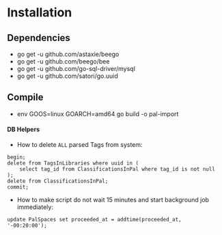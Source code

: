# Installation

## Dependencies

* go get -u github.com/astaxie/beego
* go get -u github.com/beego/bee
* go get -u github.com/go-sql-driver/mysql
* go get -u github.com/satori/go.uuid

## Compile

* env GOOS=linux GOARCH=amd64 go build -o pal-import

#### DB Helpers

* How to delete `ALL` parsed Tags from system:

```
begin;
delete from TagsInLibraries where uuid in (
    select tag_id from ClassificationsInPal where tag_id is not null
);
delete from ClassificationsInPal;
commit;
```

* How to make script do not wait 15 minutes and start background job immediately:

```
update PalSpaces set proceeded_at = addtime(proceeded_at, '-00:20:00');
```